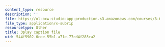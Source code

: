 ```yaml
---
content_type: resource
description: ''
file: https://ol-ocw-studio-app-production.s3.amazonaws.com/courses/3-091sc-introduction-to-solid-state-chemistry-fall-2010/544f59026cee55b1a71e77cd4f283ca2_h1dWUja7_5A.vtt
file_type: application/x-subrip
resourcetype: Other
title: 3play caption file
uid: 544f5902-6cee-55b1-a71e-77cd4f283ca2
---
```

